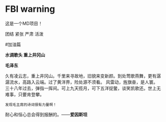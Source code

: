 # FBI warning
这是一个MD项目！

团结 紧张 严肃 活泼

#加油篇

**水调歌头 重上井冈山**

**毛泽东**

久有凌云志，重上井冈山。千里来寻故地，旧貌来变新颜。到处莺歌燕舞，更有潺潺流水，高路入云端。过了黄洋界，险处源不须看。
风雷动，旌旗奋，是人寰。三十八年过去，弹指一挥间。可上九天揽月，可下五洋捉鳖，谈笑凯歌还。世上无难事，只要肯登攀。

```
发现毛主席的诗词很有力量啊！
```



耐心和恒心总会得到报酬的。——**爱因斯坦**

